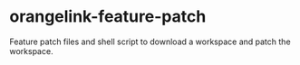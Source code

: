 # orangelink-feature-patch
Feature patch files and shell script to download a workspace and patch the workspace.
